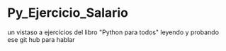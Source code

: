 # Py_Ejercicio_Salario
 un vistaso a ejercicios del libro "Python para todos"
 leyendo y probando ese git hub para 
hablar 
 